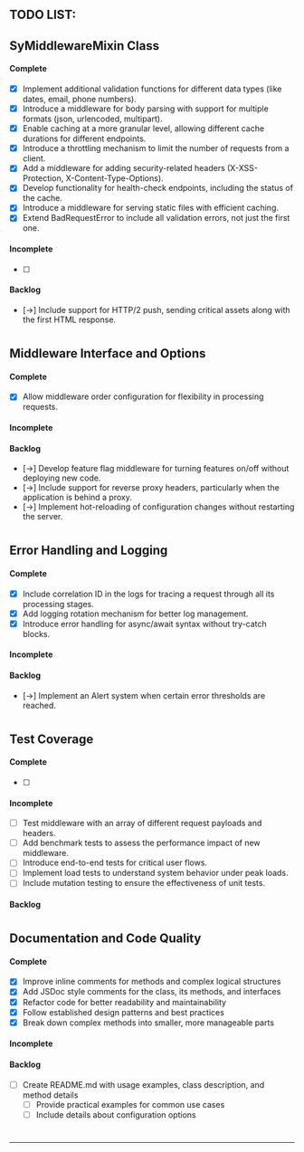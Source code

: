 ## TODO LIST:

## **SyMiddlewareMixin Class**

#### Complete

- [x] Implement additional validation functions for different data types (like dates, email, phone numbers).
- [x] Introduce a middleware for body parsing with support for multiple formats (json, urlencoded, multipart).
- [x] Enable caching at a more granular level, allowing different cache durations for different endpoints.
- [x] Introduce a throttling mechanism to limit the number of requests from a client.
- [x] Add a middleware for adding security-related headers (X-XSS-Protection, X-Content-Type-Options).
- [x] Develop functionality for health-check endpoints, including the status of the cache.
- [x] Introduce a middleware for serving static files with efficient caching.
- [x] Extend BadRequestError to include all validation errors, not just the first one.

#### Incomplete

- [ ]

#### Backlog

- [->] Include support for HTTP/2 push, sending critical assets along with the first HTML response.

#

## **Middleware Interface and Options**

#### Complete

- [x] Allow middleware order configuration for flexibility in processing requests.

#### Incomplete

#### Backlog

- [->] Develop feature flag middleware for turning features on/off without deploying new code.
- [->] Include support for reverse proxy headers, particularly when the application is behind a proxy.
- [->] Implement hot-reloading of configuration changes without restarting the server.

#

## **Error Handling and Logging**

#### Complete

- [x] Include correlation ID in the logs for tracing a request through all its processing stages.
- [x] Add logging rotation mechanism for better log management.
- [x] Introduce error handling for async/await syntax without try-catch blocks.

#### Incomplete

#### Backlog

- [->] Implement an Alert system when certain error thresholds are reached.

#

## **Test Coverage**

#### Complete

- [ ]

#### Incomplete

- [ ] Test middleware with an array of different request payloads and headers.
- [ ] Add benchmark tests to assess the performance impact of new middleware.
- [ ] Introduce end-to-end tests for critical user flows.
- [ ] Implement load tests to understand system behavior under peak loads.
- [ ] Include mutation testing to ensure the effectiveness of unit tests.

#### Backlog

#

## **Documentation and Code Quality**

#### Complete

- [x] Improve inline comments for methods and complex logical structures
- [x] Add JSDoc style comments for the class, its methods, and interfaces
- [x] Refactor code for better readability and maintainability
- [x] Follow established design patterns and best practices
- [x] Break down complex methods into smaller, more manageable parts

#### Incomplete

#### Backlog

- [ ] Create README.md with usage examples, class description, and method details
  - [ ] Provide practical examples for common use cases
  - [ ] Include details about configuration options

#

---

